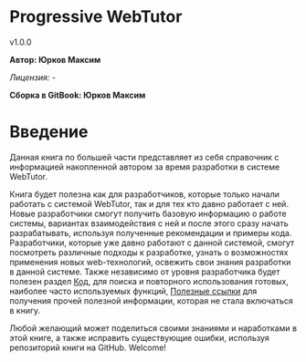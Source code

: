 # Progressive WebTutor

v1.0.0 

**Автор: Юрков Максим**

_Лицензия:_ -

**Сборка в GitBook: Юрков Максим**

# Введение

Данная книга по большей части представляет из себя справочник с информацией накопленной автором за время разработки в системе WebTutor.

Книга будет полезна как для разработчиков, которые только начали работать с системой WebTutor, так и для тех кто давно работает с ней. Новые разработчики смогут получить базовую информацию о работе системы, вариантах взаимодействия с ней и после этого сразу начать разрабатывать, используя полученные рекомендации и примеры кода. Разработчики, которые уже давно работают с данной системой, смогут посмотреть различные подходы к разработке, узнать о возможностях применения новых web-технологий, освежить свои знания разработки в данной системе. Также независимо от уровня разработчика будет полезен раздел [Код](chapters/chapter4.md), для поиска и повторного использования готовых, наиболее часто используемых функций, [Полезные ссылки](chapters/chapter7.md) для получения прочей полезной информации, которая не стала включаться в книгу.

Любой желающий может поделиться своими знаниями и наработками в этой книге, а также исправить существующие ошибки, используя репозиторий книги на GitHub. Welcome!

